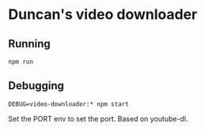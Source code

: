 # Duncan's video downloader

## Running 
```
npm run
```

## Debugging
```
DEBUG=video-downloader:* npm start
```

Set the PORT env to set the port. Based on youtube-dl.